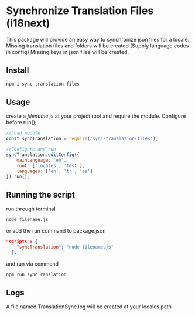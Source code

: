# Synchronize Translation Files (i18next)

This package will provide an easy way to synchronize json files for a locale.
Missing translation files and folders will be created (Supply language codes in config)
Missing keys in json files will be created.

## Install
```sh
npm i sync-translation-files
```
## Usage
create a _filename_.js at your project root and require the module.
Configure before run();



```javascript
//Load module
const syncTranslation = require('sync-translation-files');

//Configure and run
syncTranslation.editConfig({
    mainLanguage: 'en',
    root: ['locales', 'test'],
    languages: ['en', 'tr', 'es']
}).run();
```

## Running the script

run through terminal
```sh
node filename.js
```

or add the run command to package.json
```json
"scripts": {
    "syncTranslation": "node filename.js"
  },
```
and run via command
```sh
npm run syncTranslation
```

## Logs
A file named TranslationSync.log will be created at your locales path
